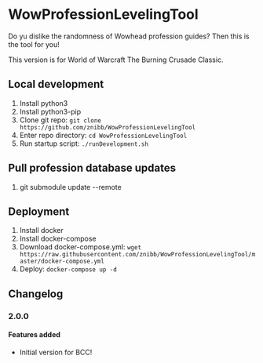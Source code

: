 # WowProfessionLevelingTool

Do yu dislike the randomness of Wowhead profession guides? Then this is the tool for you!

This version is for World of Warcraft The Burning Crusade Classic.

## Local development
1. Install python3
1. Install python3-pip
1. Clone git repo: `git clone https://github.com/znibb/WowProfessionLevelingTool`
1. Enter repo directory: `cd WowProfessionLevelingTool`
1. Run startup script: `./runDevelopment.sh`

## Pull profession database updates
1. git submodule update --remote

## Deployment
1. Install docker
1. Install docker-compose
1. Download docker-compose.yml: `wget https://raw.githubusercontent.com/znibb/WowProfessionLevelingTool/master/docker-compose.yml`
1. Deploy: `docker-compose up -d`

## Changelog
### 2.0.0
#### Features added
- Initial version for BCC!

[//]: # (#### Features added)
[//]: # ()
[//]: # (#### Bug fixes)